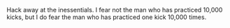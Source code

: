 Hack away at the inessentials.
I fear not the man who has practiced 10,000 kicks, but I do fear the man who has practiced one kick 10,000 times.
